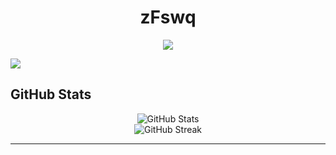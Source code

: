 <h1 align="center">zFswq</h1>

<p align="center">
  <a href="https://discord.gg/SHjq5Yaj" target="_blank">
    <img src="https://img.shields.io/badge/GitHub-100000?style=for-the-badge&logo=github&logoColor=white" />
  </a>
</p>



<p align="left">
  <img src="https://skillicons.dev/icons?i=python,c,cpp,cs,java,html,css,js,nodejs,sql,sqlite,vscode,github&perline=10" />
</p>



##  GitHub Stats

<p align="center">
  <img src="https://github-readme-stats.vercel.app/api?username=Umbraye4&show_icons=true&theme=tokyonight" alt="GitHub Stats" />
  <br />
  <img src="https://github-readme-streak-stats.herokuapp.com/?user=Umbraye4&theme=tokyonight" alt="GitHub Streak" />
</p>

---
